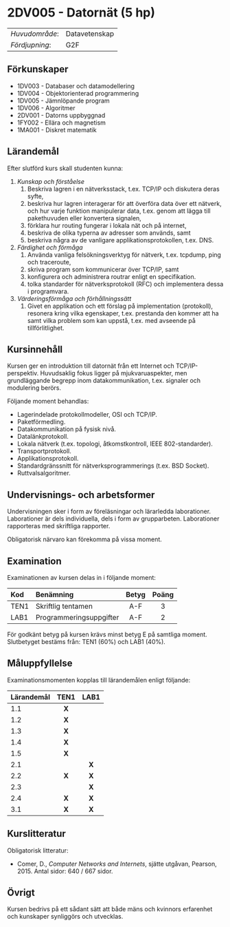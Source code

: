 # 2DV005 - Datornät (5 hp)

|     |     |
| --- | --- | 
| *Huvudområde*: | Datavetenskap | 
| *Fördjupning*: | G2F | 

## Förkunskaper

- 1DV003 - Databaser och datamodellering
- 1DV004 - Objektorienterad programmering
- 1DV005 - Jämnlöpande program
- 1DV006 - Algoritmer
- 2DV001 - Datorns uppbyggnad
- 1FY002 - Ellära och magnetism
- 1MA001 - Diskret matematik

## Lärandemål

Efter slutförd kurs skall studenten kunna:

1. *Kunskap och förståelse*
    1. Beskriva lagren i en nätverksstack, t.ex. TCP/IP och diskutera deras syfte,
    2. beskriva hur lagren interagerar för att överföra data över ett nätverk, och hur varje funktion manipulerar data, t.ex. genom att lägga till pakethuvuden eller konvertera signalen,
    3. förklara hur routing fungerar i lokala nät och på internet,
    4. beskriva de olika typerna av adresser som används, samt
    5. beskriva några av de vanligare applikationsprotokollen, t.ex. DNS.
2. *Färdighet och förmåga*
    1. Använda vanliga felsökningsverktyg för nätverk, t.ex. tcpdump, ping och traceroute,
    2. skriva program som kommunicerar över TCP/IP, samt
    3. konfigurera och administrera routrar enligt en specifikation.
    4. tolka standarder för nätverksprotokoll (RFC) och implementera dessa i programvara.
3. *Värderingsförmåga och förhållningssätt*
    1. Givet en applikation och ett förslag på implementation (protokoll), resonera kring vilka egenskaper, t.ex. prestanda den kommer att ha samt vilka problem som kan uppstå, t.ex. med avseende på tillförlitlighet.
   
## Kursinnehåll

Kursen ger en introduktion till datornät från ett Internet och TCP/IP-perspektiv. Huvudsaklig fokus ligger på mjukvaruaspekter, men grundläggande begrepp inom datakommunikation, t.ex. signaler och modulering berörs.

Följande moment behandlas:

- Lagerindelade protokollmodeller, OSI och TCP/IP.
- Paketförmedling.
- Datakommunikation på fysisk nivå.
- Datalänkprotokoll.
- Lokala nätverk (t.ex. topologi, åtkomstkontroll, IEEE 802-standarder).
- Transportprotokoll.
- Applikationsprotokoll.
- Standardgränssnitt för nätverksprogrammerings (t.ex. BSD Socket).
- Ruttvalsalgoritmer.


## Undervisnings- och arbetsformer

Undervisningen sker i form av föreläsningar och lärarledda laborationer. Laborationer är dels individuella, dels i form av grupparbeten. Laborationer rapporteras med skriftliga rapporter.

Obligatorisk närvaro kan förekomma på vissa moment.

## Examination

Examinationen av kursen delas in i följande moment:

| Kod  | Benämning             | Betyg | Poäng | 
| :--- | :-------------------- | :---: | :---: |
| TEN1 | Skriftlig tentamen    | A-F   | 3     |
| LAB1 | Programmeringsuppgifter | A-F   | 2     |

För godkänt betyg på kursen krävs minst betyg E på samtliga moment. Slutbetyget bestäms från: TEN1 (60%) och LAB1 (40%).

## Måluppfyllelse

Examinationsmomenten kopplas till lärandemålen enligt följande:

| Lärandemål | TEN1  | LAB1  |
| :--------- | :---: | :---: |
| 1.1        | **X** |       |
| 1.2        | **X** |       |
| 1.3        | **X** |       |
| 1.4        | **X** |       |
| 1.5        | **X** |       |
| 2.1        |       | **X** |
| 2.2        | **X** | **X** |
| 2.3        |       | **X** |
| 2.4        | **X** | **X** |
| 3.1        | **X** | **X** |

## Kurslitteratur

Obligatorisk litteratur:

- Comer, D., *Computer Networks and Internets*, sjätte utgåvan, Pearson, 2015. Antal sidor:  640 / 667 sidor. 

## Övrigt

Kursen bedrivs på ett sådant sätt att både mäns och kvinnors erfarenhet och kunskaper synliggörs och utvecklas.
